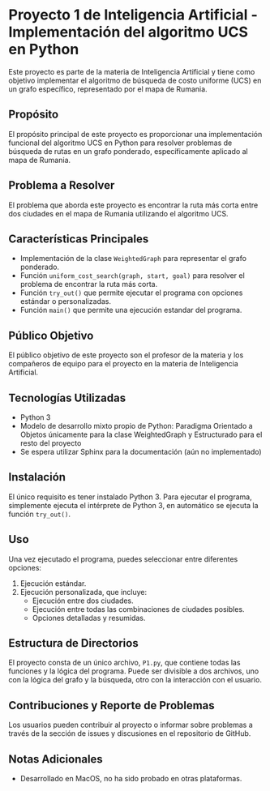 # Proyecto 1 de Inteligencia Artificial - Implementación del algoritmo UCS en Python

Este proyecto es parte de la materia de Inteligencia Artificial y tiene como objetivo implementar el algoritmo de búsqueda de costo uniforme (UCS) en un grafo específico, representado por el mapa de Rumania.

## Propósito

El propósito principal de este proyecto es proporcionar una implementación funcional del algoritmo UCS en Python para resolver problemas de búsqueda de rutas en un grafo ponderado, específicamente aplicado al mapa de Rumania.

## Problema a Resolver

El problema que aborda este proyecto es encontrar la ruta más corta entre dos ciudades en el mapa de Rumania utilizando el algoritmo UCS.

## Características Principales

- Implementación de la clase `WeightedGraph` para representar el grafo ponderado.
- Función `uniform_cost_search(graph, start, goal)` para resolver el problema de encontrar la ruta más corta.
- Función `try_out()` que permite ejecutar el programa con opciones estándar o personalizadas.
- Función `main()` que permite una ejecución estandar del programa.

## Público Objetivo

El público objetivo de este proyecto son el profesor de la materia y los compañeros de equipo para el proyecto en la materia de Inteligencia Artificial.

## Tecnologías Utilizadas

- Python 3
- Modelo de desarrollo mixto propio de Python: Paradigma Orientado a Objetos únicamente para la clase WeightedGraph y Estructurado para el resto del proyecto
- Se espera utilizar Sphinx para la documentación (aún no implementado)

## Instalación

El único requisito es tener instalado Python 3. Para ejecutar el programa, simplemente ejecuta el intérprete de Python 3, en automático se ejecuta la función `try_out()`.

## Uso

Una vez ejecutado el programa, puedes seleccionar entre diferentes opciones:
1. Ejecución estándar.
2. Ejecución personalizada, que incluye:
   - Ejecución entre dos ciudades.
   - Ejecución entre todas las combinaciones de ciudades posibles.
   - Opciones detalladas y resumidas.

## Estructura de Directorios

El proyecto consta de un único archivo, `P1.py`, que contiene todas las funciones y la lógica del programa.
Puede ser divisible a dos archivos, uno con la lógica del grafo y la búsqueda, otro con la interacción con el usuario.

## Contribuciones y Reporte de Problemas

Los usuarios pueden contribuir al proyecto o informar sobre problemas a través de la sección de issues y discusiones en el repositorio de GitHub.

## Notas Adicionales

- Desarrollado en MacOS, no ha sido probado en otras plataformas.
